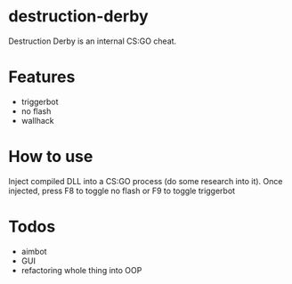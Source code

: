 # destruction-derby

Destruction Derby is an internal CS:GO cheat.

# Features
- triggerbot
- no flash
- wallhack

# How to use
Inject compiled DLL into a CS:GO process (do some research into it). Once injected, press F8 to toggle no flash or F9 to toggle triggerbot

# Todos
- aimbot
- GUI
- refactoring whole thing into OOP
